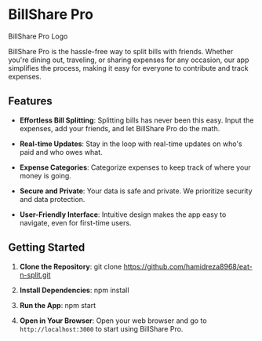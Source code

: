 # BillShare Pro

BillShare Pro Logo

BillShare Pro is the hassle-free way to split bills with friends. Whether you're dining out, traveling, or sharing expenses for any occasion, our app simplifies the process, making it easy for everyone to contribute and track expenses.

## Features

- **Effortless Bill Splitting**: Splitting bills has never been this easy. Input the expenses, add your friends, and let BillShare Pro do the math.

- **Real-time Updates**: Stay in the loop with real-time updates on who's paid and who owes what.

- **Expense Categories**: Categorize expenses to keep track of where your money is going.

- **Secure and Private**: Your data is safe and private. We prioritize security and data protection.

- **User-Friendly Interface**: Intuitive design makes the app easy to navigate, even for first-time users.

## Getting Started

1. **Clone the Repository**: git clone https://github.com/hamidreza8968/eat-n-split.git

2. **Install Dependencies**: npm install

3. **Run the App**: npm start

4. **Open in Your Browser**:
Open your web browser and go to `http://localhost:3000` to start using BillShare Pro.



